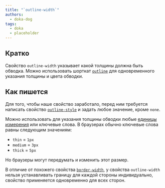 ```yaml
---
title: "`outline-width`"
authors:
  - doka-dog
tags:
  - doka
  - placeholder
---
```


## Кратко

Свойство `outline-width` указывает какой толщины должна быть обводка. Можно использовать шорткат [`outline`](/css/outline/) для одновременного указания толщины и цвета обводки.

## Как пишется

Для того, чтобы наше свойство заработало, перед ним требуется написать свойство [`outline-style`](/css/outline-style/) и задать любое значение, кроме `none`.

Можно использовать для указания толщины обводки любые [единицы измерения](/css/numeric-types/) или ключевые слова. В браузерах обычно ключевые слова равны следующим значениям:

- `thin` = `1px`
- `medium` = `3px`
- `thick` = `5px`

Но браузеры могут передумать и изменить этот размер.

В отличие от похожего свойства [`border-width`](/css/border-width/), у свойства `outline-width` нельзя устанавливать границу для каждой стороны индивидуально, свойство применяется одновременно для всех сторон.

